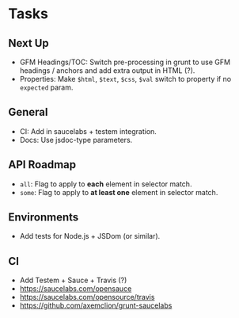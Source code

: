 Tasks
=====

## Next Up

* GFM Headings/TOC: Switch pre-processing in grunt to use GFM headings / anchors
  and add extra output in HTML (?).
* Properties: Make `$html`, `$text`, `$css`, `$val` switch to property if no
  `expected` param.

## General

* CI: Add in saucelabs + testem integration.
* Docs: Use jsdoc-type parameters.

## API Roadmap

* `all`: Flag to apply to **each** element in selector match.
* `some`: Flag to apply to **at least one** element in selector match.

## Environments

* Add tests for Node.js + JSDom (or similar).

## CI

* Add Testem + Sauce + Travis (?)
* https://saucelabs.com/opensauce
* https://saucelabs.com/opensource/travis
* https://github.com/axemclion/grunt-saucelabs
